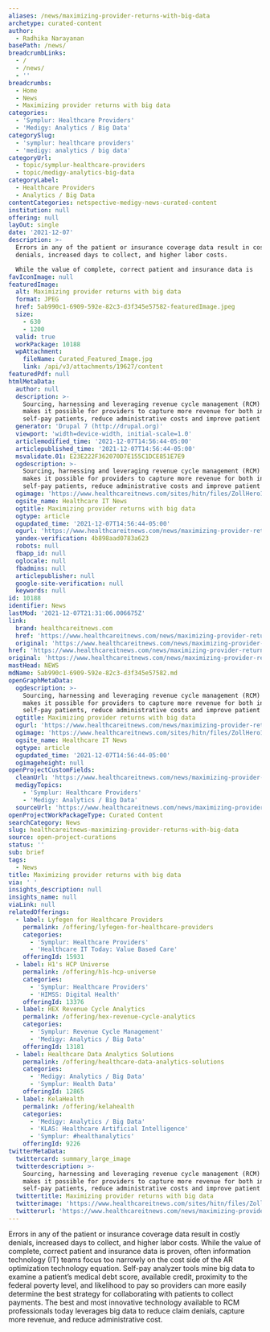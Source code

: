 ```yaml
---
aliases: /news/maximizing-provider-returns-with-big-data
archetype: curated-content
author:
  - Radhika Narayanan
basePath: /news/
breadcrumbLinks:
  - /
  - /news/
  - ''
breadcrumbs:
  - Home
  - News
  - Maximizing provider returns with big data
categories:
  - 'Symplur: Healthcare Providers'
  - 'Medigy: Analytics / Big Data'
categorySlug:
  - 'symplur: healthcare providers'
  - 'medigy: analytics / big data'
categoryUrl:
  - topic/symplur-healthcare-providers
  - topic/medigy-analytics-big-data
categoryLabel:
  - Healthcare Providers
  - Analytics / Big Data
contentCategories: netspective-medigy-news-curated-content
institution: null
offering: null
layOut: single
date: '2021-12-07'
description: >-
  Errors in any of the patient or insurance coverage data result in costly
  denials, increased days to collect, and higher labor costs.

  While the value of complete, correct patient and insurance data is 
favIconImage: null
featuredImage:
  alt: Maximizing provider returns with big data
  format: JPEG
  href: 5ab990c1-6909-592e-82c3-d3f345e57582-featuredImage.jpeg
  size:
    - 630
    - 1200
  valid: true
  workPackage: 10188
  wpAttachment:
    fileName: Curated_Featured_Image.jpg
    link: /api/v3/attachments/19627/content
featuredPdf: null
htmlMetaData:
  author: null
  description: >-
    Sourcing, harnessing and leveraging revenue cycle management (RCM) data
    makes it possible for providers to capture more revenue for both insured and
    self-pay patients, reduce administrative costs and improve patient outcomes.
  generator: 'Drupal 7 (http://drupal.org)'
  viewport: 'width=device-width, initial-scale=1.0'
  articlemodified_time: '2021-12-07T14:56:44-05:00'
  articlepublished_time: '2021-12-07T14:56:44-05:00'
  msvalidate.01: E23E222F362070D7E155C1DCE851E7E9
  ogdescription: >-
    Sourcing, harnessing and leveraging revenue cycle management (RCM) data
    makes it possible for providers to capture more revenue for both insured and
    self-pay patients, reduce administrative costs and improve patient outcomes.
  ogimage: 'https://www.healthcareitnews.com/sites/hitn/files/ZollHero1200.jpg'
  ogsite_name: Healthcare IT News
  ogtitle: Maximizing provider returns with big data
  ogtype: article
  ogupdated_time: '2021-12-07T14:56:44-05:00'
  ogurl: 'https://www.healthcareitnews.com/news/maximizing-provider-returns-big-data'
  yandex-verification: 4b898aad0783a623
  robots: null
  fbapp_id: null
  oglocale: null
  fbadmins: null
  articlepublisher: null
  google-site-verification: null
  keywords: null
id: 10188
identifier: News
lastMod: '2021-12-07T21:31:06.006675Z'
link:
  brand: healthcareitnews.com
  href: 'https://www.healthcareitnews.com/news/maximizing-provider-returns-big-data'
  original: 'https://www.healthcareitnews.com/news/maximizing-provider-returns-big-data'
href: 'https://www.healthcareitnews.com/news/maximizing-provider-returns-big-data'
original: 'https://www.healthcareitnews.com/news/maximizing-provider-returns-big-data'
mastHead: NEWS
mdName: 5ab990c1-6909-592e-82c3-d3f345e57582.md
openGraphMetaData:
  ogdescription: >-
    Sourcing, harnessing and leveraging revenue cycle management (RCM) data
    makes it possible for providers to capture more revenue for both insured and
    self-pay patients, reduce administrative costs and improve patient outcomes.
  ogtitle: Maximizing provider returns with big data
  ogurl: 'https://www.healthcareitnews.com/news/maximizing-provider-returns-big-data'
  ogimage: 'https://www.healthcareitnews.com/sites/hitn/files/ZollHero1200.jpg'
  ogsite_name: Healthcare IT News
  ogtype: article
  ogupdated_time: '2021-12-07T14:56:44-05:00'
  ogimageheight: null
openProjectCustomFields:
  cleanUrl: 'https://www.healthcareitnews.com/news/maximizing-provider-returns-big-data'
  medigyTopics:
    - 'Symplur: Healthcare Providers'
    - 'Medigy: Analytics / Big Data'
  sourceUrl: 'https://www.healthcareitnews.com/news/maximizing-provider-returns-big-data'
openProjectWorkPackageType: Curated Content
searchCategory: News
slug: healthcareitnews-maximizing-provider-returns-with-big-data
source: open-project-curations
status: ''
sub: brief
tags:
  - News
title: Maximizing provider returns with big data
via: ' '
insights_description: null
insights_name: null
viaLink: null
relatedOfferings:
  - label: Lyfegen for Healthcare Providers
    permalink: /offering/lyfegen-for-healthcare-providers
    categories:
      - 'Symplur: Healthcare Providers'
      - 'Healthcare IT Today: Value Based Care'
    offeringId: 15931
  - label: H1's HCP Universe
    permalink: /offering/h1s-hcp-universe
    categories:
      - 'Symplur: Healthcare Providers'
      - 'HIMSS: Digital Health'
    offeringId: 13376
  - label: HEX Revenue Cycle Analytics
    permalink: /offering/hex-revenue-cycle-analytics
    categories:
      - 'Symplur: Revenue Cycle Management'
      - 'Medigy: Analytics / Big Data'
    offeringId: 13181
  - label: Healthcare Data Analytics Solutions
    permalink: /offering/healthcare-data-analytics-solutions
    categories:
      - 'Medigy: Analytics / Big Data'
      - 'Symplur: Health Data'
    offeringId: 12865
  - label: KelaHealth
    permalink: /offering/kelahealth
    categories:
      - 'Medigy: Analytics / Big Data'
      - 'KLAS: Healthcare Artificial Intelligence'
      - 'Symplur: #healthanalytics'
    offeringId: 9226
twitterMetaData:
  twittercard: summary_large_image
  twitterdescription: >-
    Sourcing, harnessing and leveraging revenue cycle management (RCM) data
    makes it possible for providers to capture more revenue for both insured and
    self-pay patients, reduce administrative costs and improve patient outcomes.
  twittertitle: Maximizing provider returns with big data
  twitterimage: 'https://www.healthcareitnews.com/sites/hitn/files/ZollHero1200.jpg'
  twitterurl: 'https://www.healthcareitnews.com/news/maximizing-provider-returns-big-data'
---
```

<p>Errors in any of the patient or insurance coverage data result in costly denials, increased days to collect, and higher labor costs.
While the value of complete, correct patient and insurance data is proven, often information technology (IT) teams focus too narrowly on the cost side of the AR optimization technology equation.
Self-pay analyzer tools mine big data to examine a patient’s medical debt score, available credit, proximity to the federal poverty level, and likelihood to pay so providers can more easily determine the best strategy for collaborating with patients to collect payments.
The best and most innovative technology available to RCM professionals today leverages big data to reduce claim denials, capture more revenue, and reduce administrative cost.</p>